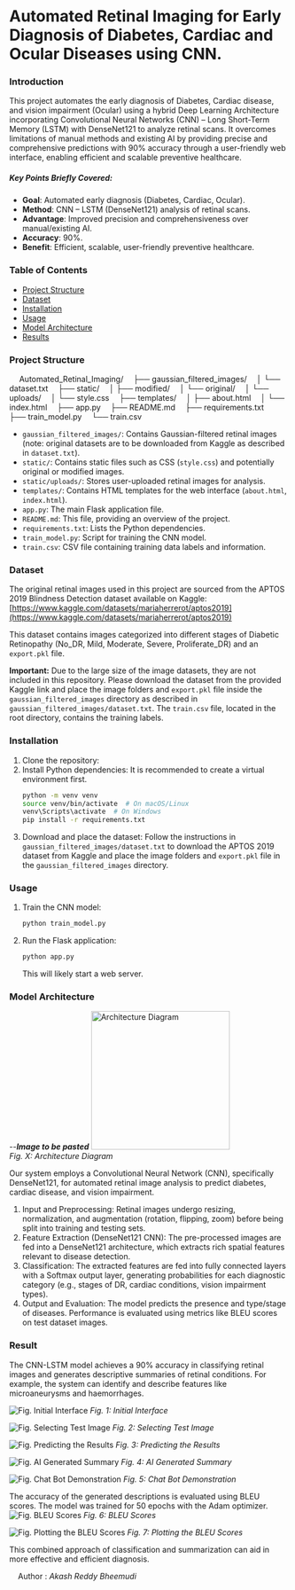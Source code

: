 # Automated Retinal Imaging for Early Diagnosis of Diabetes, Cardiac and Ocular Diseases using CNN.
### Introduction
This project automates the early diagnosis of Diabetes, Cardiac disease, and vision impairment (Ocular) using a hybrid Deep Learning Architecture incorporating Convolutional Neural Networks (CNN) – Long Short-Term Memory (LSTM) with DenseNet121 to analyze retinal scans. It overcomes limitations of manual methods and existing AI by providing precise and comprehensive predictions with 90% accuracy through a user-friendly web interface, enabling efficient and scalable preventive healthcare.

##### Key Points Briefly Covered:
* **Goal**: Automated early diagnosis (Diabetes, Cardiac, Ocular).
* **Method**: CNN – LSTM (DenseNet121) analysis of retinal scans.
* **Advantage**: Improved precision and comprehensiveness over manual/existing AI.
* **Accuracy**: 90%.
* **Benefit**: Efficient, scalable, user-friendly preventive healthcare.



### Table of Contents
- [Project Structure](#project-structure)
- [Dataset](#dataset)
- [Installation](#installation)
- [Usage](#usage)
- [Model Architecture](#model-architecture)
- [Results](#results)

### Project Structure
&emsp; Automated_Retinal_Imaging/
&emsp;├── gaussian_filtered_images/
&emsp;│   └── dataset.txt
&emsp;├── static/
&emsp;│   ├── modified/
&emsp;│   └── original/
&emsp;│   └── uploads/
&emsp;│   └── style.css
&emsp;├── templates/
&emsp;│   ├── about.html
&emsp;│   └── index.html
&emsp;├── app.py
&emsp;├── README.md
&emsp;├── requirements.txt
&emsp;├── train_model.py
&emsp;└── train.csv

- `gaussian_filtered_images/`: Contains Gaussian-filtered retinal images (note: original datasets are to be downloaded from Kaggle as described in `dataset.txt`).
- `static/`: Contains static files such as CSS (`style.css`) and potentially original or modified images.
- `static/uploads/`: Stores user-uploaded retinal images for analysis.
- `templates/`: Contains HTML templates for the web interface (`about.html`, `index.html`).
- `app.py`: The main Flask application file.
- `README.md`: This file, providing an overview of the project.
- `requirements.txt`: Lists the Python dependencies.
- `train_model.py`: Script for training the CNN model.
- `train.csv`: CSV file containing training data labels and information.

### Dataset
The original retinal images used in this project are sourced from the APTOS 2019 Blindness Detection dataset available on Kaggle:
[https://www.kaggle.com/datasets/mariaherrerot/aptos2019](https://www.kaggle.com/datasets/mariaherrerot/aptos2019)

This dataset contains images categorized into different stages of Diabetic Retinopathy (No_DR, Mild, Moderate, Severe, Proliferate_DR) and an `export.pkl` file.

**Important:** Due to the large size of the image datasets, they are not included in this repository. Please download the dataset from the provided Kaggle link and place the image folders and `export.pkl` file inside the `gaussian_filtered_images` directory as described in `gaussian_filtered_images/dataset.txt`. The `train.csv` file, located in the root directory, contains the training labels.

### Installation
1.  Clone the repository:
2.  Install Python dependencies:
    It is recommended to create a virtual environment first.
    ```bash
    python -m venv venv
    source venv/bin/activate  # On macOS/Linux
    venv\Scripts\activate  # On Windows
    pip install -r requirements.txt
    ```
3.  Download and place the dataset:
    Follow the instructions in `gaussian_filtered_images/dataset.txt` to download the APTOS 2019 dataset from Kaggle and place the image folders and `export.pkl` file in the `gaussian_filtered_images` directory.

### Usage
1.  Train the CNN model:
    ```bash
    python train_model.py
    ```
2.  Run the Flask application:
    ```bash
    python app.py
    ```
    This will likely start a web server.

### Model Architecture
--***Image to be pasted***
<img src="https://github.com/user-attachments/assets/9914b11f-780d-46cb-9b81-4b3744e077a4" width="250" height="250" alt="Architecture Diagram">
<br>
*Fig. X: Architecture Diagram*

Our system employs a Convolutional Neural Network (CNN), specifically DenseNet121, for automated retinal image analysis to predict diabetes, cardiac disease, and vision impairment.
1. Input and Preprocessing: Retinal images undergo resizing, normalization, and augmentation (rotation, flipping, zoom) before being split into training and testing sets.
2. Feature Extraction (DenseNet121 CNN): The pre-processed images are fed into a DenseNet121 architecture, which extracts rich spatial features relevant to disease detection. 
3. Classification: The extracted features are fed into fully connected layers with a Softmax output layer, generating probabilities for each diagnostic category (e.g., stages of DR, cardiac conditions, vision impairment types).
4. Output and Evaluation: The model predicts the presence and type/stage of diseases. Performance is evaluated using metrics like BLEU scores on test dataset images.

### Result
The CNN-LSTM model achieves a 90% accuracy in classifying retinal images and generates descriptive summaries of retinal conditions. For example, the system can identify and describe features like microaneurysms and haemorrhages. 

![Fig. Initial Interface](https://github.com/user-attachments/assets/1b8a2386-df88-4de1-ac8c-4ed1f288a865)
*Fig. 1: Initial Interface*

![Fig. Selecting Test Image](https://github.com/user-attachments/assets/b94fb815-915a-4e77-b6e2-6a18b022cfcd)
*Fig. 2: Selecting Test Image*

![Fig. Predicting the Results](https://github.com/user-attachments/assets/15fff6e2-4edb-400d-8ef4-3c36e6826c9b)
*Fig. 3: Predicting the Results*

![Fig. AI Generated Summary](https://github.com/user-attachments/assets/b441d83e-8a90-44c2-a498-84c549938f35)
*Fig. 4: AI Generated Summary*

![Fig. Chat Bot Demonstration](https://github.com/user-attachments/assets/3e423d2a-105a-4d5b-bb9b-e7977f48e72d)
*Fig. 5: Chat Bot Demonstration*


The accuracy of the generated descriptions is evaluated using BLEU scores. The model was trained for 50 epochs with the Adam optimizer. 
![Fig. BLEU Scores](https://github.com/user-attachments/assets/2bd91962-c8f7-4761-9118-72cbf86f1684)
*Fig. 6: BLEU Scores*

![Fig. Plotting the BLEU Scores](https://github.com/user-attachments/assets/1135f6b4-d30e-4b57-ab6c-71fcc8ba36f9)
*Fig. 7: Plotting the BLEU Scores*

This combined approach of classification and summarization can aid in more effective and efficient diagnosis.

&nbsp;
&nbsp;
Author : _Akash Reddy Bheemudi_
